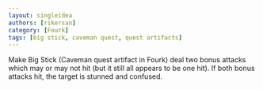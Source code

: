 ```yaml
---
layout: singleidea
authors: [rikersan]
category: [Fourk]
tags: [big stick, caveman quest, quest artifacts]
---
```

Make Big Stick (Caveman quest artifact in Fourk) deal two bonus attacks which may or may not hit (but it still all appears to be one hit). If both bonus attacks hit, the target is stunned and confused.
